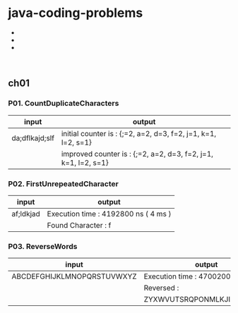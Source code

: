 # java-coding-problems
-
-
-
<br />

## ch01

### P01. CountDuplicateCharacters
|input|output|
|--|--|
|da;dflkajd;slf | initial counter is : {;=2, a=2, d=3, f=2, j=1, k=1, l=2, s=1}
||  improved counter is : {;=2, a=2, d=3, f=2, j=1, k=1, l=2, s=1}

### P02. FirstUnrepeatedCharacter
|input|output|
|--|--|
|af;ldkjad| Execution time : 4192800 ns ( 4 ms )
|| Found Character : f

### P03. ReverseWords
|input|output|
|--|--|
|ABCDEFGHIJKLMNOPQRSTUVWXYZ| Execution time : 4700200 ns ( 4 ms )
|| Reversed :
|| ZYXWVUTSRQPONMLKJIHGFEDCBA

